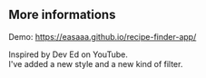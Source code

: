 ## More informations

Demo: https://easaaa.github.io/recipe-finder-app/

Inspired by Dev Ed on YouTube. <br>
I've added a new style and a new kind of filter. 
